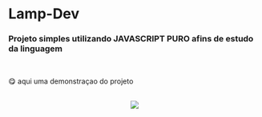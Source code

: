 <h1> Lamp-Dev </h1>

<h3> Projeto simples utilizando JAVASCRIPT PURO afins de estudo da linguagem </h3>
<br>


<p>  😋 aqui uma demonstraçao do projeto </p>

<br>
<div align ="center">
<img src="https://user-images.githubusercontent.com/69019626/132933462-ad579e6d-93e5-42bf-baeb-0c80974475c2.gif"/>
</div>
